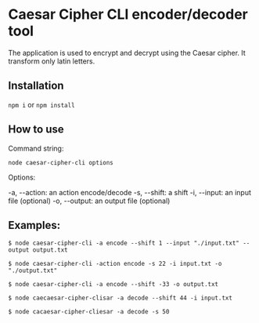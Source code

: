 # Caesar Cipher CLI encoder/decoder tool

The application is used to encrypt and decrypt using the Caesar cipher.
It transform only latin letters.

## Installation

`npm i` or `npm install`

## How to use

Command string:

`node caesar-cipher-cli options`

Options:

-a, --action: an action encode/decode
-s, --shift: a shift
-i, --input: an input file (optional)
-o, --output: an output file (optional)

## Examples:

`$ node caesar-cipher-cli -a encode --shift 1 --input "./input.txt" --output output.txt`

`$ node caesar-cipher-cli -action encode -s 22 -i input.txt -o "./output.txt"`

`$ node caesar-cipher-cli -a encode --shift -33 -o output.txt`

`$ node caecaesar-cipher-clisar -a decode --shift 44 -i input.txt`

`$ node cacaesar-cipher-cliesar -a decode -s 50`

